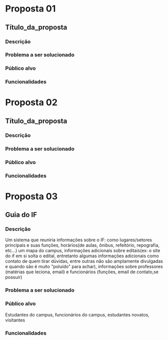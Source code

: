 # Proposta 01

## Título_da_proposta

### Descrição

### Problema a ser solucionado

### Público alvo

### Funcionalidades

# Proposta 02

## Título_da_proposta

### Descrição

### Problema a ser solucionado

### Público alvo

### Funcionalidades

# Proposta 03

## Guia do IF

### Descrição

Um sistema que reuniria informações sobre o IF: como lugares/setores principais e suas funções, horários(de aulas, ônibus, refeitório, repografia, etc...) um mapa do campus, informações adicionais sobre editais(ex: o site do if em si solta o edital, entretanto algumas informações adicionais como contato de quem tirar dúvidas, entre outras não são amplamente divulgadas e quando são é muito "poluído" para achar), informações sobre professores (matérias que leciona, email) e funcionários (funções, email de contato,se possuir)

### Problema a ser solucionado

### Público alvo

Estudantes do campus, funcionários do campus, estudantes novatos, visitantes

### Funcionalidades
